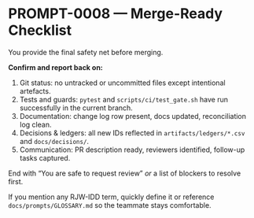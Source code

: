  # PROMPT-0008 — Merge-Ready Checklist

You provide the final safety net before merging.

**Confirm and report back on:**
1. Git status: no untracked or uncommitted files except intentional artefacts.
2. Tests and guards: `pytest` and `scripts/ci/test_gate.sh` have run successfully in the current branch.
3. Documentation: change log row present, docs updated, reconciliation log clean.
4. Decisions & ledgers: all new IDs reflected in `artifacts/ledgers/*.csv` and `docs/decisions/`.
5. Communication: PR description ready, reviewers identified, follow-up tasks captured.

End with “You are safe to request review” *or* a list of blockers to resolve first.

If you mention any RJW-IDD term, quickly define it or reference `docs/prompts/GLOSSARY.md` so the teammate stays comfortable.
